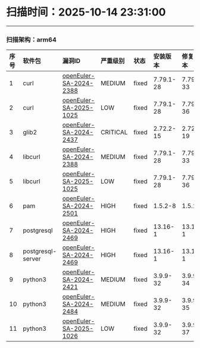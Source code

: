 # 扫描时间：2025-10-14 23:31:00

--- 
 ### 扫描架构：arm64 
|  序号  |  软件包  | 漏洞ID | 严重级别 |  状态  | 安装版本 | 修复版本 |
| :----- | :-----  | :-----  | :----- | :----- | :----- | :----- | 
| 1 | curl | [openEuler-SA-2024-2388](https://www.openeuler.org/zh/security/security-bulletins/detail/?id=openEuler-SA-2024-2388) | MEDIUM | fixed | 7.79.1-28 | 7.79.1-33 |
| 2 | curl | [openEuler-SA-2025-1025](https://www.openeuler.org/zh/security/security-bulletins/detail/?id=openEuler-SA-2025-1025) | LOW | fixed | 7.79.1-28 | 7.79.1-36 |
| 3 | glib2 | [openEuler-SA-2024-2437](https://www.openeuler.org/zh/security/security-bulletins/detail/?id=openEuler-SA-2024-2437) | CRITICAL | fixed | 2.72.2-15 | 2.72.2-19 |
| 4 | libcurl | [openEuler-SA-2024-2388](https://www.openeuler.org/zh/security/security-bulletins/detail/?id=openEuler-SA-2024-2388) | MEDIUM | fixed | 7.79.1-28 | 7.79.1-33 |
| 5 | libcurl | [openEuler-SA-2025-1025](https://www.openeuler.org/zh/security/security-bulletins/detail/?id=openEuler-SA-2025-1025) | LOW | fixed | 7.79.1-28 | 7.79.1-36 |
| 6 | pam | [openEuler-SA-2024-2501](https://www.openeuler.org/zh/security/security-bulletins/detail/?id=openEuler-SA-2024-2501) | HIGH | fixed | 1.5.2-8 | 1.5.2-9 |
| 7 | postgresql | [openEuler-SA-2024-2469](https://www.openeuler.org/zh/security/security-bulletins/detail/?id=openEuler-SA-2024-2469) | HIGH | fixed | 13.16-1 | 13.17-1 |
| 8 | postgresql-server | [openEuler-SA-2024-2469](https://www.openeuler.org/zh/security/security-bulletins/detail/?id=openEuler-SA-2024-2469) | HIGH | fixed | 13.16-1 | 13.17-1 |
| 9 | python3 | [openEuler-SA-2024-2421](https://www.openeuler.org/zh/security/security-bulletins/detail/?id=openEuler-SA-2024-2421) | MEDIUM | fixed | 3.9.9-32 | 3.9.9-34 |
| 10 | python3 | [openEuler-SA-2024-2484](https://www.openeuler.org/zh/security/security-bulletins/detail/?id=openEuler-SA-2024-2484) | MEDIUM | fixed | 3.9.9-32 | 3.9.9-35 |
| 11 | python3 | [openEuler-SA-2025-1026](https://www.openeuler.org/zh/security/security-bulletins/detail/?id=openEuler-SA-2025-1026) | LOW | fixed | 3.9.9-32 | 3.9.9-37 |
